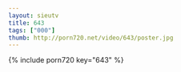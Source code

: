 ```yaml
--- 
layout: sieutv
title: 643
tags: ["000"]
thumb: http://porn720.net/video/643/poster.jpg
---
```

{% include porn720 key="643" %} 
